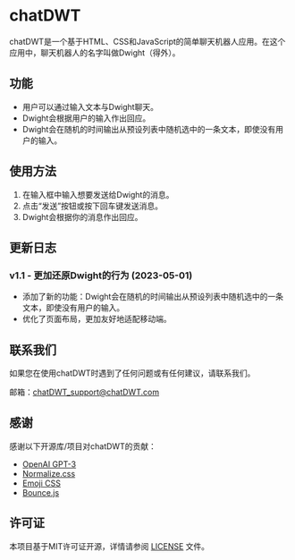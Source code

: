 # chatDWT

chatDWT是一个基于HTML、CSS和JavaScript的简单聊天机器人应用。在这个应用中，聊天机器人的名字叫做Dwight（得外）。

## 功能

- 用户可以通过输入文本与Dwight聊天。
- Dwight会根据用户的输入作出回应。
- Dwight会在随机的时间输出从预设列表中随机选中的一条文本，即使没有用户的输入。

## 使用方法

1. 在输入框中输入想要发送给Dwight的消息。
2. 点击“发送”按钮或按下回车键发送消息。
3. Dwight会根据你的消息作出回应。

## 更新日志

### v1.1 - 更加还原Dwight的行为 (2023-05-01)

- 添加了新的功能：Dwight会在随机的时间输出从预设列表中随机选中的一条文本，即使没有用户的输入。
- 优化了页面布局，更加友好地适配移动端。

## 联系我们

如果您在使用chatDWT时遇到了任何问题或有任何建议，请联系我们。

邮箱：chatDWT_support@chatDWT.com

## 感谢

感谢以下开源库/项目对chatDWT的贡献：

- [OpenAI GPT-3](https://openai.com/)
- [Normalize.css](https://necolas.github.io/normalize.css/)
- [Emoji CSS](https://emoji-css.afeld.me/)
- [Bounce.js](http://bouncejs.com/)

## 许可证

本项目基于MIT许可证开源，详情请参阅 [LICENSE](LICENSE) 文件。